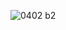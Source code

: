 ![0402 b2](https://github.com/Jason89967/EC2024/assets/162284478/91f51922-fd52-4c05-bb0b-05404916c551)
